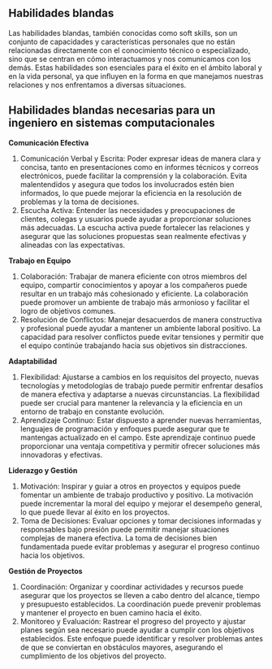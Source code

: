 <h2>Habilidades blandas</h2>
<p>Las habilidades blandas, también conocidas como soft skills, son un conjunto de capacidades y características personales que no están relacionadas directamente con el conocimiento técnico o especializado, sino que se centran en cómo interactuamos y nos comunicamos con los demás. Estas habilidades son esenciales para el éxito en el ámbito laboral y en la vida personal, ya que influyen en la forma en que manejamos nuestras relaciones y nos enfrentamos a diversas situaciones.</p>

<h2>Habilidades blandas necesarias para un ingeniero en sistemas computacionales</h2>

<strong> Comunicación Efectiva</strong>
<ol>
<li>Comunicación Verbal y Escrita: Poder expresar ideas de manera clara y concisa, tanto en presentaciones como en informes técnicos y correos electrónicos, puede facilitar la comprensión y la colaboración. Evita malentendidos y asegura que todos los involucrados estén bien informados, lo que puede mejorar la eficiencia en la resolución de problemas y la toma de decisiones.</li>
<li>Escucha Activa: Entender las necesidades y preocupaciones de clientes, colegas y usuarios puede ayudar a proporcionar soluciones más adecuadas. La escucha activa puede fortalecer las relaciones y asegurar que las soluciones propuestas sean realmente efectivas y alineadas con las expectativas.</li>
</ol>

<strong>Trabajo en Equipo</strong>
<ol>
<li>Colaboración: Trabajar de manera eficiente con otros miembros del equipo, compartir conocimientos y apoyar a los compañeros puede resultar en un trabajo más cohesionado y eficiente. La colaboración puede promover un ambiente de trabajo más armonioso y facilitar el logro de objetivos comunes.</li>
<li>Resolución de Conflictos: Manejar desacuerdos de manera constructiva y profesional puede ayudar a mantener un ambiente laboral positivo. La capacidad para resolver conflictos puede evitar tensiones y permitir que el equipo continúe trabajando hacia sus objetivos sin distracciones.</li>
</ol>

<strong>Adaptabilidad</strong>
<ol>
<li>Flexibilidad: Ajustarse a cambios en los requisitos del proyecto, nuevas tecnologías y metodologías de trabajo puede permitir enfrentar desafíos de manera efectiva y adaptarse a nuevas circunstancias. La flexibilidad puede ser crucial para mantener la relevancia y la eficiencia en un entorno de trabajo en constante evolución.</li>
<li>Aprendizaje Continuo: Estar dispuesto a aprender nuevas herramientas, lenguajes de programación y enfoques puede asegurar que te mantengas actualizado en el campo. Este aprendizaje continuo puede proporcionar una ventaja competitiva y permitir ofrecer soluciones más innovadoras y efectivas.</li>
</ol>

<strong>Liderazgo y Gestión</strong>
<ol>
<li>Motivación: Inspirar y guiar a otros en proyectos y equipos puede fomentar un ambiente de trabajo productivo y positivo. La motivación puede incrementar la moral del equipo y mejorar el desempeño general, lo que puede llevar al éxito en los proyectos.</li>
<li>Toma de Decisiones: Evaluar opciones y tomar decisiones informadas y responsables bajo presión puede permitir manejar situaciones complejas de manera efectiva. La toma de decisiones bien fundamentada puede evitar problemas y asegurar el progreso continuo hacia los objetivos.</li>
</ol>

<strong>Gestión de Proyectos</strong>
<ol>
<li>Coordinación: Organizar y coordinar actividades y recursos puede asegurar que los proyectos se lleven a cabo dentro del alcance, tiempo y presupuesto establecidos. La coordinación puede prevenir problemas y mantener el proyecto en buen camino hacia el éxito.</li>
<li>Monitoreo y Evaluación: Rastrear el progreso del proyecto y ajustar planes según sea necesario puede ayudar a cumplir con los objetivos establecidos. Este enfoque puede identificar y resolver problemas antes de que se conviertan en obstáculos mayores, asegurando el cumplimiento de los objetivos del proyecto.</li>
</ol>